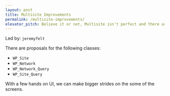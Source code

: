 ```yaml
---
layout: post
title: Multisite Improvements
permalink: /multisite-improvements/
elevator_pitch: Believe it or not, Multisite isn't perfect and there are some improvements we can make
---
```


Led by: `jeremyfelt`

There are proposals for the following classes:

* `WP_Site`
* `WP_Network`
* `WP_Network_Query`
* `WP_Site_Query`

With a few hands on UI, we can make bigger strides on the some of the screens.